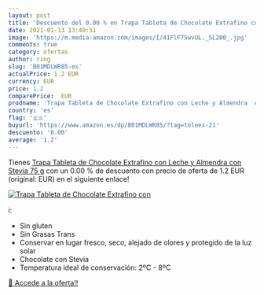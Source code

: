 ```yaml
---
layout: post
title: 'Descuento del 0.00 % en Trapa Tableta de Chocolate Extrafino con'
date: 2021-01-13 13:49:51
image: 'https://m.media-amazon.com/images/I/41FlF75wvUL._SL200_.jpg'
comments: true
category: ofertas
author: ring
slug: 'B01MDLWR85-es'
actualPrice: 1.2 EUR
currency: EUR
price: 1.2
comparePrice:  EUR
prodname: 'Trapa Tableta de Chocolate Extrafino con Leche y Almendra  con Stevia  75 g'
country: 'es'
flag: '🇪🇸'
buyurl: 'https://www.amazon.es/dp/B01MDLWR85/?tag=tolees-21'
descuento: '0.00'
average: '1.2'
---
```


Tienes [Trapa Tableta de Chocolate Extrafino con Leche y Almendra  con Stevia  75 g](https://www.amazon.es/dp/B01MDLWR85/?tag=tolees-21) con un 0.00 % de descuento con precio de oferta de 1.2 EUR (original:  EUR) en el siguiente enlace!

[![Trapa Tableta de Chocolate Extrafino con](https://m.media-amazon.com/images/I/41FlF75wvUL._SL200_.jpg)](https://www.amazon.es/dp/B01MDLWR85/?tag=tolees-21)

ℹ️:

- Sin gluten
- Sin Grasas Trans
- Conservar en lugar fresco, seco, alejado de olores y protegido de la luz solar
- Chocolate con Stevia
- Temperatura ideal de conservación: 2ºC - 8ºC

[🛒 Accede a la oferta!!](https://www.amazon.es/dp/B01MDLWR85/?tag=tolees-21)
